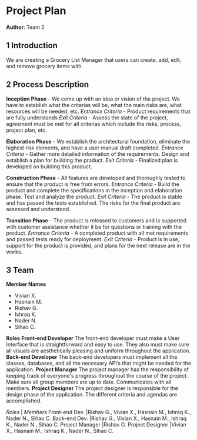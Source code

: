 # Project Plan

**Author**: Team 2

## 1 Introduction

We are creating a Grocery List Manager that users can create, add, edit, and remove grocery items with.

## 2 Process Description


__Inception Phase__ - We come up with an idea or vision of the project. We have to establish what the criterias will be, what the main risks are, what resources will be needed, etc.
_Entrance Criteria_ - Product requirements that are fully understands
_Exit Criteria_ - Assess the state of the project, agreement must be met for all criterias which include the risks, process, project plan, etc.

__Elaboration Phase__ - We establish the architectural foundation, eliminate the highest risk elements, and have a user manual draft completed.
_Entrance Criteria_ - Gather more detailed information of the requirements. Design and establish a plan for building the product.
*Exit Criteria* - Finalized plan is developed on building this product.

__Construction Phase__ - All features are developed and thoroughly tested to ensure that the product is free from errors.
_Entrance Criteria_ - Build the product and complete the specifications in the inception and elaboration phase. Test and analyze the product.
_Exit Criteria_ - The product is stable and has passed the tests established. The risks for the final product are assessed and understood.

__Transition Phase__ - The product is released to customers and is supported with customer assistance whether it be for questions or training with the product.
_Entrance Criteria_ - A completed product with all met requirements and passed tests ready for deployment.
_Exit Criteria_ - Product is in use, support for the product is provided, and plans for the next release are in the works. 


## 3 Team

__Member Names__
- Vivian X.
- Hasnain M.
- Rishav G.
- Ishraq K.
- Nader N.
- Sihao C.


__Roles__
__Front-end Developer__
The front-end developer must make a User Interface that is straightforward and easy to use. They also must make sure all visuals are aesthetically pleasing and uniform throughout the application. 
__Back-end Developer__ 
The back-end developers must implement all the classes, databases, and all the necessary API’s that might be needed for the application.
__Project Manager__
The project manager has the responsibility of keeping track of everyone's progress throughout the course of the project. Make sure all group members are up to date. Communicates with all members.
__Project Designer__
The project designer is responsible for the design phase of the application. The different criteria and agendas are accomplished.

_Roles_           | _Members_
Front-end Dev.    |Rishav G., Vivian X., Hasnain M., Ishraq K., Nader N., Sihao C.
Back-end Dev.     |Rishav G., Vivian X., Hasnain M., Ishraq K., Nader N., Sihao C.
Project Manager   |Rishav G. 
Project Designer  |Vivian X., Hasnain M., Ishraq K., Nader N., Sihao C.


